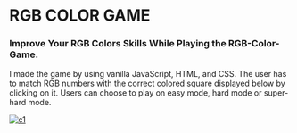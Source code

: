 <h1>RGB COLOR GAME</h1>
<h3>Improve Your RGB Colors Skills While Playing the RGB-Color-Game.</h3>

<p> I made the game by using vanilla JavaScript, HTML, and CSS. 
The user has to match RGB numbers with the correct colored square displayed below by clicking on it. 
Users can choose to play on easy mode, hard mode or super-hard mode.</p>

<a href="https://ibb.co/ygjqfSZ"><img src="https://i.ibb.co/ZcDxLmF/c1.png" alt="c1" border="0"></a>

